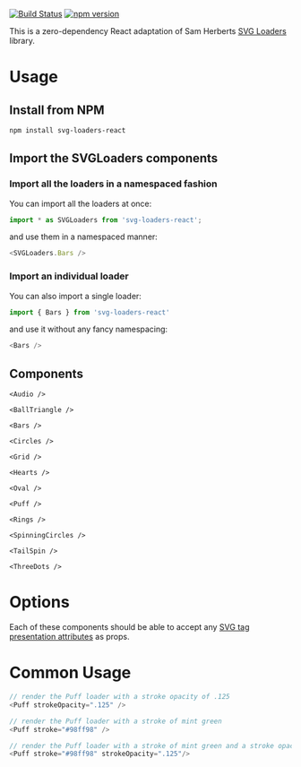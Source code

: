 [![Build Status](https://travis-ci.org/ajwann/svg-loaders-react.svg?branch=master)](https://travis-ci.org/ajwann/svg-loaders-react)
[![npm version](https://badge.fury.io/js/svg-loaders-react.svg)](https://badge.fury.io/js/svg-loaders-react)

This is a zero-dependency React adaptation of Sam Herberts [SVG Loaders](https://github.com/SamHerbert/SVG-Loaders) library.

# Usage

## Install from NPM
```bash
npm install svg-loaders-react
```

## Import the SVGLoaders components

### Import all the loaders in a namespaced fashion
You can import all the loaders at once:
```js
import * as SVGLoaders from 'svg-loaders-react';
```
and use them in a namespaced manner:
```js
<SVGLoaders.Bars />
```

### Import an individual loader
You can also import a single loader:
```js
import { Bars } from 'svg-loaders-react'
```
and use it without any fancy namespacing:
```js
<Bars />
```

## Components

```<Audio />```

```<BallTriangle />```

```<Bars />```

```<Circles />```

```<Grid />```

```<Hearts />```

```<Oval />```

```<Puff />```

```<Rings />```

```<SpinningCircles />```

```<TailSpin />```

```<ThreeDots />```

# Options

Each of these components should be able to accept any [SVG tag presentation attributes](https://developer.mozilla.org/en-US/docs/Web/SVG/Attribute/Presentation) as props. 

# Common Usage
```Javascript
// render the Puff loader with a stroke opacity of .125
<Puff strokeOpacity=".125" />

// render the Puff loader with a stroke of mint green
<Puff stroke="#98ff98" />

// render the Puff loader with a stroke of mint green and a stroke opactiy of .125
<Puff stroke="#98ff98" strokeOpacity=".125"/>
```



